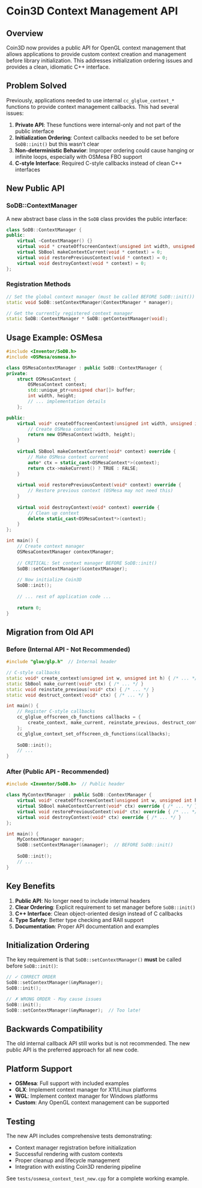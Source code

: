 # Coin3D Context Management API

## Overview

Coin3D now provides a public API for OpenGL context management that allows applications to provide custom context creation and management before library initialization. This addresses initialization ordering issues and provides a clean, idiomatic C++ interface.

## Problem Solved

Previously, applications needed to use internal `cc_glglue_context_*` functions to provide context management callbacks. This had several issues:

1. **Private API**: These functions were internal-only and not part of the public interface
2. **Initialization Ordering**: Context callbacks needed to be set before `SoDB::init()` but this wasn't clear
3. **Non-deterministic Behavior**: Improper ordering could cause hanging or infinite loops, especially with OSMesa FBO support
4. **C-style Interface**: Required C-style callbacks instead of clean C++ interfaces

## New Public API

### SoDB::ContextManager

A new abstract base class in the `SoDB` class provides the public interface:

```cpp
class SoDB::ContextManager {
public:
    virtual ~ContextManager() {}
    virtual void * createOffscreenContext(unsigned int width, unsigned int height) = 0;
    virtual SbBool makeContextCurrent(void * context) = 0;
    virtual void restorePreviousContext(void * context) = 0;
    virtual void destroyContext(void * context) = 0;
};
```

### Registration Methods

```cpp
// Set the global context manager (must be called BEFORE SoDB::init())
static void SoDB::setContextManager(ContextManager * manager);

// Get the currently registered context manager
static SoDB::ContextManager * SoDB::getContextManager(void);
```

## Usage Example: OSMesa

```cpp
#include <Inventor/SoDB.h>
#include <OSMesa/osmesa.h>

class OSMesaContextManager : public SoDB::ContextManager {
private:
    struct OSMesaContext {
        OSMesaContext context;
        std::unique_ptr<unsigned char[]> buffer;
        int width, height;
        // ... implementation details
    };

public:
    virtual void* createOffscreenContext(unsigned int width, unsigned int height) override {
        // Create OSMesa context
        return new OSMesaContext(width, height);
    }
    
    virtual SbBool makeContextCurrent(void* context) override {
        // Make OSMesa context current
        auto* ctx = static_cast<OSMesaContext*>(context);
        return ctx->makeCurrent() ? TRUE : FALSE;
    }
    
    virtual void restorePreviousContext(void* context) override {
        // Restore previous context (OSMesa may not need this)
    }
    
    virtual void destroyContext(void* context) override {
        // Clean up context
        delete static_cast<OSMesaContext*>(context);
    }
};

int main() {
    // Create context manager
    OSMesaContextManager contextManager;
    
    // CRITICAL: Set context manager BEFORE SoDB::init()
    SoDB::setContextManager(&contextManager);
    
    // Now initialize Coin3D
    SoDB::init();
    
    // ... rest of application code ...
    
    return 0;
}
```

## Migration from Old API

### Before (Internal API - Not Recommended)

```cpp
#include "glue/glp.h"  // Internal header

// C-style callbacks
static void* create_context(unsigned int w, unsigned int h) { /* ... */ }
static SbBool make_current(void* ctx) { /* ... */ }
static void reinstate_previous(void* ctx) { /* ... */ }
static void destruct_context(void* ctx) { /* ... */ }

int main() {
    // Register C-style callbacks
    cc_glglue_offscreen_cb_functions callbacks = {
        create_context, make_current, reinstate_previous, destruct_context
    };
    cc_glglue_context_set_offscreen_cb_functions(&callbacks);
    
    SoDB::init();
    // ...
}
```

### After (Public API - Recommended)

```cpp
#include <Inventor/SoDB.h>  // Public header

class MyContextManager : public SoDB::ContextManager {
    virtual void* createOffscreenContext(unsigned int w, unsigned int h) override { /* ... */ }
    virtual SbBool makeContextCurrent(void* ctx) override { /* ... */ }
    virtual void restorePreviousContext(void* ctx) override { /* ... */ }
    virtual void destroyContext(void* ctx) override { /* ... */ }
};

int main() {
    MyContextManager manager;
    SoDB::setContextManager(&manager);  // BEFORE SoDB::init()
    
    SoDB::init();
    // ...
}
```

## Key Benefits

1. **Public API**: No longer need to include internal headers
2. **Clear Ordering**: Explicit requirement to set manager before `SoDB::init()`
3. **C++ Interface**: Clean object-oriented design instead of C callbacks
4. **Type Safety**: Better type checking and RAII support
5. **Documentation**: Proper API documentation and examples

## Initialization Ordering

The key requirement is that `SoDB::setContextManager()` **must** be called before `SoDB::init()`:

```cpp
// ✓ CORRECT ORDER
SoDB::setContextManager(&myManager);
SoDB::init();

// ✗ WRONG ORDER - May cause issues
SoDB::init();
SoDB::setContextManager(&myManager);  // Too late!
```

## Backwards Compatibility

The old internal callback API still works but is not recommended. The new public API is the preferred approach for all new code.

## Platform Support

- **OSMesa**: Full support with included examples
- **GLX**: Implement context manager for X11/Linux platforms
- **WGL**: Implement context manager for Windows platforms  
- **Custom**: Any OpenGL context management can be supported

## Testing

The new API includes comprehensive tests demonstrating:

- Context manager registration before initialization
- Successful rendering with custom contexts
- Proper cleanup and lifecycle management
- Integration with existing Coin3D rendering pipeline

See `tests/osmesa_context_test_new.cpp` for a complete working example.